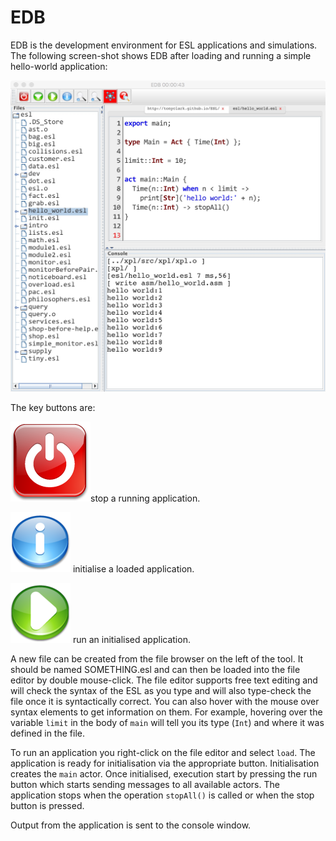 # EDB

EDB is the development environment for ESL applications and simulations. The following screen-shot shows EDB after loading and running a simple hello-world application:

![](/assets/EDB.jpeg)

The key buttons are:

![](/assets/stop.png)stop a running application.

![](/assets/init.png) initialise a loaded application.

![](/assets/run.png) run an initialised application.

A new file can be created from the file browser on the left of the tool. It should be named SOMETHING.esl and can then be loaded into the file editor by double mouse-click. The file editor supports free text editing and will check the syntax of the ESL as you type and will also type-check the file once it is syntactically correct. You can also hover with the mouse over syntax elements to get information on them. For example, hovering over the variable `limit` in the body of `main` will tell you its type \(`Int`\) and where it was defined in the file.

To run an application you right-click on the file editor and select `load`. The application is ready for initialisation via the appropriate button. Initialisation creates the `main` actor. Once initialised, execution start by pressing the run button which starts sending messages to all available actors. The application stops when the operation `stopAll()` is called or when the stop button is pressed.

Output from the application is sent to the console window.

